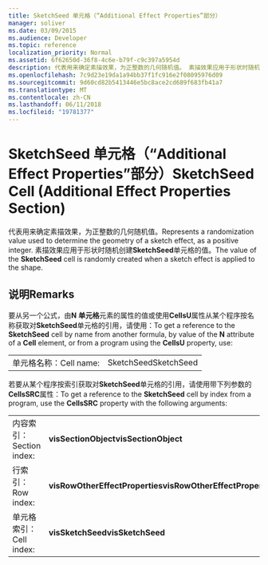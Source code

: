 ```yaml
---
title: SketchSeed 单元格（“Additional Effect Properties”部分）
manager: soliver
ms.date: 03/09/2015
ms.audience: Developer
ms.topic: reference
localization_priority: Normal
ms.assetid: 6f62650d-36f8-4c6e-b79f-c9c397a5954d
description: 代表用来确定素描效果，为正整数的几何随机值。 素描效果应用于形状时随机创建 SketchSeed 单元格的值。
ms.openlocfilehash: 7c9d23e19da1a94bb37f1fc916e2f08095976d09
ms.sourcegitcommit: 9d60cd82b5413446e5bc8ace2cd689f683fb41a7
ms.translationtype: MT
ms.contentlocale: zh-CN
ms.lasthandoff: 06/11/2018
ms.locfileid: "19781377"
---
```

# <a name="sketchseed-cell-additional-effect-properties-section"></a><span data-ttu-id="26c23-104">SketchSeed 单元格（“Additional Effect Properties”部分）</span><span class="sxs-lookup"><span data-stu-id="26c23-104">SketchSeed Cell (Additional Effect Properties Section)</span></span>

<span data-ttu-id="26c23-105">代表用来确定素描效果，为正整数的几何随机值。</span><span class="sxs-lookup"><span data-stu-id="26c23-105">Represents a randomization value used to determine the geometry of a sketch effect, as a positive integer.</span></span> <span data-ttu-id="26c23-106">素描效果应用于形状时随机创建**SketchSeed**单元格的值。</span><span class="sxs-lookup"><span data-stu-id="26c23-106">The value of the **SketchSeed** cell is randomly created when a sketch effect is applied to the shape.</span></span> 
  
## <a name="remarks"></a><span data-ttu-id="26c23-107">说明</span><span class="sxs-lookup"><span data-stu-id="26c23-107">Remarks</span></span>

<span data-ttu-id="26c23-108">要从另一个公式，由**N** **单元格**元素的属性的值或使用**CellsU**属性从某个程序按名称获取对**SketchSeed**单元格的引用，请使用：</span><span class="sxs-lookup"><span data-stu-id="26c23-108">To get a reference to the **SketchSeed** cell by name from another formula, by value of the **N** attribute of a **Cell** element, or from a program using the **CellsU** property, use:</span></span> 
  
|||
|:-----|:-----|
| <span data-ttu-id="26c23-109">单元格名称：</span><span class="sxs-lookup"><span data-stu-id="26c23-109">Cell name:</span></span>  <br/> | <span data-ttu-id="26c23-110">SketchSeed</span><span class="sxs-lookup"><span data-stu-id="26c23-110">SketchSeed</span></span>  <br/> |
   
<span data-ttu-id="26c23-111">若要从某个程序按索引获取对**SketchSeed**单元格的引用，请使用带下列参数的**CellsSRC**属性：</span><span class="sxs-lookup"><span data-stu-id="26c23-111">To get a reference to the **SketchSeed** cell by index from a program, use the **CellsSRC** property with the following arguments:</span></span> 
  
|||
|:-----|:-----|
| <span data-ttu-id="26c23-112">内容索引：</span><span class="sxs-lookup"><span data-stu-id="26c23-112">Section index:</span></span>  <br/> |<span data-ttu-id="26c23-113">**visSectionObject**</span><span class="sxs-lookup"><span data-stu-id="26c23-113">**visSectionObject**</span></span> <br/> |
| <span data-ttu-id="26c23-114">行索引：</span><span class="sxs-lookup"><span data-stu-id="26c23-114">Row index:</span></span>  <br/> |<span data-ttu-id="26c23-115">**visRowOtherEffectProperties**</span><span class="sxs-lookup"><span data-stu-id="26c23-115">**visRowOtherEffectProperties**</span></span> <br/> |
| <span data-ttu-id="26c23-116">单元格索引：</span><span class="sxs-lookup"><span data-stu-id="26c23-116">Cell index:</span></span>  <br/> |<span data-ttu-id="26c23-117">**visSketchSeed**</span><span class="sxs-lookup"><span data-stu-id="26c23-117">**visSketchSeed**</span></span> <br/> |
   

